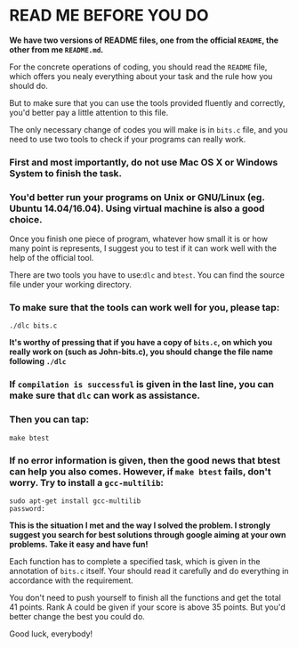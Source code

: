 # READ ME BEFORE YOU DO

**We have two versions of README files, one from the official `README`, the other from me `README.md`.**

For the concrete operations of coding, you should read the `README` file, which offers you nealy everything about your task and the rule how you should do.

But to make sure that you can use the tools provided fluently and correctly, you'd better pay a little attention to this file.

The only necessary change of codes you will make is in `bits.c` file, and you need to use two tools to check if your programs can really work.

### First and most importantly, do not use Mac OS X or Windows System to finish the task. 

### You'd better run your programs on Unix or GNU/Linux (eg. Ubuntu 14.04/16.04). Using virtual machine is also a good choice.


Once you finish one piece of program, whatever how small it is or how many point is represents, I suggest you to test if it can work well with the help of the official tool.

There are two tools you have to use:`dlc` and `btest`. You can find the source file under your working directory.

### To make sure that the tools can work well for you, please tap:

	./dlc bits.c
	
**It's worthy of pressing that if you have a copy of `bits.c`, on which you really work on (such as John-bits.c), you should change the file name following `./dlc`**

### If `compilation is successful` is given in the last line, you can make sure that `dlc` can work as assistance.

### Then you can tap:

	make btest

### If no error information is given, then the good news that btest can help you also comes. However, if `make btest` fails, don't worry. Try to install a `gcc-multilib`:

	sudo apt-get install gcc-multilib
	password:

**This is the situation I met and the way I solved the problem. I strongly suggest you search for best solutions through google aiming at your own problems. Take it easy and have fun!**

Each function has to complete a specified task, which is given in the annotation of `bits.c` itself. Your should read it carefully and do everything in accordance with the requirement.

You don't need to push yourself to finish all the functions and get the total 41 points. Rank A could be given if your score is above 35 points. But you'd better change the best you could do.

Good luck, everybody!
